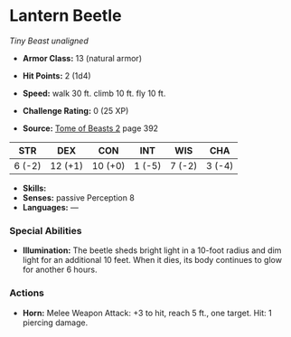 # Lantern Beetle

*Tiny* *Beast* *unaligned*

- **Armor Class:** 13 (natural armor)
- **Hit Points:** 2 (1d4)
- **Speed:** walk 30 ft. climb 10 ft. fly 10 ft.

- **Challenge Rating:** 0 (25 XP)
- **Source:** [Tome of Beasts 2](https://koboldpress.com/kpstore/product/tome-of-beasts-2-for-5th-edition) page 392

| STR | DEX | CON | INT | WIS | CHA |
| --- | --- | --- | --- | --- | --- |
| 6 (-2) | 12 (+1) | 10 (+0) | 1 (-5) | 7 (-2) | 3 (-4) |

- **Skills:** 
- **Senses:** passive Perception 8
- **Languages:** —

### Special Abilities

- **Illumination:** The beetle sheds bright light in a 10-foot radius and dim light for an additional 10 feet. When it dies, its body continues to glow for another 6 hours.

### Actions

- **Horn:** Melee Weapon Attack: +3 to hit, reach 5 ft., one target. Hit: 1 piercing damage.


